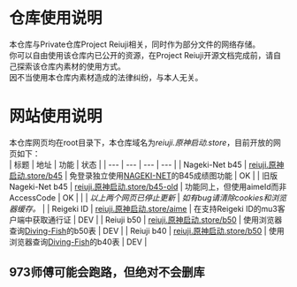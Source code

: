 # 仓库使用说明
本仓库与Private仓库Project Reiuji相关，同时作为部分文件的网络存储。</br>
你可以自由使用该仓库内已公开的资源，在Project Reiuji开源文档完成前，请自己探索该仓库内素材的使用方式。</br>
因不当使用本仓库内素材造成的法律纠纷，与本人无关。

# 网站使用说明
本仓库网页均在root目录下，本仓库域名为*reiuji.原神启动.store*，目前开放的网页如下：</br>
| 标题 | 地址 | 功能 | 状态 |
| --- | --- | --- | --- |
| Nageki-Net b45 | [reiuji.原神启动.store/b45](https://reiuji.原神启动.store/b45) | 免登录独立使用[NAGEKI-NET](https://nageki-net.com)的B45成绩图功能 | OK |
| 旧版Nageki-Net b45 | [reiuji.原神启动.store/b45-old](https://reiuji.原神启动.store/b45-old) | 功能同上，但使用aimeId而非AccessCode | OK |
| | *以上两个网页已停止更新* | *如有bug请清除cookies和浏览器缓存。* |
| Reigeki ID | [reiuji.原神启动.store/aime](https://reiuji.原神启动.store/aime) | 在支持Reigeki ID的mu3客户端中获取通行证 | DEV |
| Reiuji b50 | [reiuji.原神启动.store/b50](https://reiuji.原神启动.store/b50) | 使用浏览器查询[Diving-Fish](https://www.diving-fish.com/maimaidx/prober)的b50表 | DEV |
| Reiuji b40 | [reiuji.原神启动.store/b50](https://reiuji.原神启动.store/b40) | 使用浏览器查询[Diving-Fish](https://www.diving-fish.com/maimaidx/prober)的b40表 | DEV |

## 973师傅可能会跑路，但绝对不会删库
